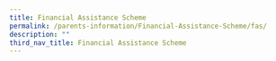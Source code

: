 ```yaml
---
title: Financial Assistance Scheme
permalink: /parents-information/Financial-Assistance-Scheme/fas/
description: ""
third_nav_title: Financial Assistance Scheme
---
```

